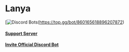 # Lanya


[![Discord Bots](https://top.gg/api/widget/860165618896207872.svg)(https://top.gg/bot/860165618896207872)


#### [Support Server](https://discord.gg/zvmJzpNRzz)
#### [Invite Official Discord Bot](https://discord.com/api/oauth2/authorize?client_id=860165618896207872&permissions=8&scope=bot%20applications.commands)
